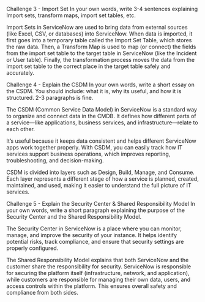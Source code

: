 Challenge 3 - Import Set
In your own words, write 3-4 sentences explaining Import sets, transform maps, import set tables, etc.

Import Sets in ServiceNow are used to bring data from external sources (like Excel, CSV, or databases) into ServiceNow.
When data is imported, it first goes into a temporary table called the Import Set Table, which stores the raw data.
Then, a Transform Map is used to map (or connect) the fields from the import set table to the target table in ServiceNow (like the Incident or User table).
Finally, the transformation process moves the data from the import set table to the correct place in the target table safely and accurately.


Challenge 4 - Explain the CSDM
In your own words, write a short essay on the CSDM. You should include: what it is, why its useful, and how it is structured. 2-3 paragraphs is fine.

The CSDM (Common Service Data Model) in ServiceNow is a standard way to organize and connect data in the CMDB. It defines how different parts of a service—like applications, business services, and infrastructure—relate to each other.

It’s useful because it keeps data consistent and helps different ServiceNow apps work together properly. With CSDM, you can easily track how IT services support business operations, which improves reporting, troubleshooting, and decision-making.

CSDM is divided into layers such as Design, Build, Manage, and Consume. Each layer represents a different stage of how a service is planned, created, maintained, and used, making it easier to understand the full picture of IT services.


Challenge 5 - Explain the Security Center & Shared Responsibility Model In your own words, write a short paragraph explaining the purpose of the Security Center and the Shared Responsibility Model.

The Security Center in ServiceNow is a place where you can monitor, manage, and improve the security of your instance. It helps identify potential risks, track compliance, and ensure that security settings are properly configured.

The Shared Responsibility Model explains that both ServiceNow and the customer share the responsibility for security. ServiceNow is responsible for securing the platform itself (infrastructure, network, and application), while customers are responsible for managing their own data, users, and access controls within the platform. This ensures overall safety and compliance from both sides.
